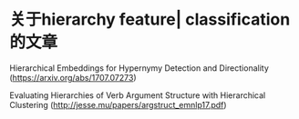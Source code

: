 # 关于hierarchy feature| classification的文章
Hierarchical Embeddings for Hypernymy Detection and Directionality (https://arxiv.org/abs/1707.07273)

Evaluating Hierarchies of Verb Argument Structure with Hierarchical Clustering (http://jesse.mu/papers/argstruct_emnlp17.pdf)

